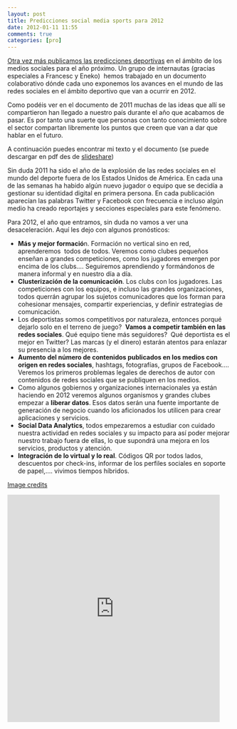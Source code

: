 ```yaml
---
layout: post
title: Predicciones social media sports para 2012
date: 2012-01-11 11:55
comments: true
categories: [pro]
---
```


<a title="Predicciones deportes 2.0 en 2011" href="http://sergixaudiera.com/2010/predicciones-deportes-2-0-en-2011/" target="_blank">Otra vez más publicamos las predicciones deportivas</a> en el ámbito de los medios sociales para el año próximo. Un grupo de internautas (gracias especiales a Francesc y Eneko)  hemos trabajado en un documento colaborativo dónde cada uno exponemos los avances en el mundo de las redes sociales en el ámbito deportivo que van a ocurrir en 2012.

Como podéis ver en el documento de 2011 muchas de las ideas que allí se compartieron han llegado a nuestro país durante el año que acabamos de pasar. Es por tanto una suerte que personas con tanto conocimiento sobre el sector compartan libremente los puntos que creen que van a dar que hablar en el futuro.

A continuación puedes encontrar mi texto y el documento (se puede descargar en pdf des de <a title="Social Media Sports Predictions 2012" href="http://www.slideshare.net/sergixaudiera/social-media-sports-predictions-2012" target="_blank">slideshare</a>)


Sin duda 2011 ha sido el año de la explosión de las redes sociales en el mundo del deporte fuera de los Estados Unidos de América. En cada una de las semanas ha habido algún nuevo jugador o equipo que se decidía a gestionar su identidad digital en primera persona. En cada publicación aparecían las palabras Twitter y Facebook con frecuencia e incluso algún medio ha creado reportajes y secciones especiales para este fenómeno.

Para 2012, el año que entramos, sin duda no vamos a ver una desaceleración. Aquí les dejo con algunos pronósticos:

- **Más y mejor formació**n. Formación no vertical sino en red, aprenderemos  todos de todos. Veremos como clubes pequeños enseñan a grandes competiciones, como los jugadores emergen por encima de los clubs…. Seguiremos aprendiendo y formándonos de manera informal y en nuestro día a día.
- **Clusterización de la comunicación**. Los clubs con los jugadores. Las competiciones con los equipos, e incluso las grandes organizaciones, todos querrán agrupar los sujetos comunicadores que los forman para cohesionar mensajes, compartir experiencias, y definir estrategias de comunicación.
- Los deportistas somos competitivos por naturaleza, entonces porqué dejarlo solo en el terreno de juego?  **Vamos a competir también en las redes sociales**. Qué equipo tiene más seguidores?  Qué deportista es el mejor en Twitter? Las marcas (y el dinero) estarán atentos para enlazar su presencia a los mejores.
- **Aumento del número de contenidos publicados en los medios con origen en redes sociales**, hashtags, fotografías, grupos de Facebook…. Veremos los primeros problemas legales de derechos de autor con contenidos de redes sociales que se publiquen en los medios.
- Como algunos gobiernos y organizaciones internacionales ya están haciendo en 2012 veremos algunos organismos y grandes clubes empezar a **liberar datos**. Esos datos serán una fuente importante de generación de negocio cuando los aficionados los utilicen para crear aplicaciones y servicios.
- **Social Data Analytics**, todos empezaremos a estudiar con cuidado nuestra actividad en redes sociales y su impacto para así poder mejorar nuestro trabajo fuera de ellas, lo que supondrá una mejora en los servicios, productos y atención.
- **Integración de lo virtual y lo real**. Códigos QR por todos lados, descuentos por check-ins, informar de los perfiles sociales en soporte de papel,…. vivimos tiempos híbridos.</blockquote>

<a href="http://www.flickr.com/photos/snapeverything/4692406069/" title="Soccer World Cup 2010 Fest by Axel Bührmann, on Flickr">Image credits</a>

<iframe src="http://www.slideshare.net/slideshow/embed_code/10939815" width="477" height="510" frameborder="0" marginwidth="0" marginheight="0" scrolling="no"></iframe>
